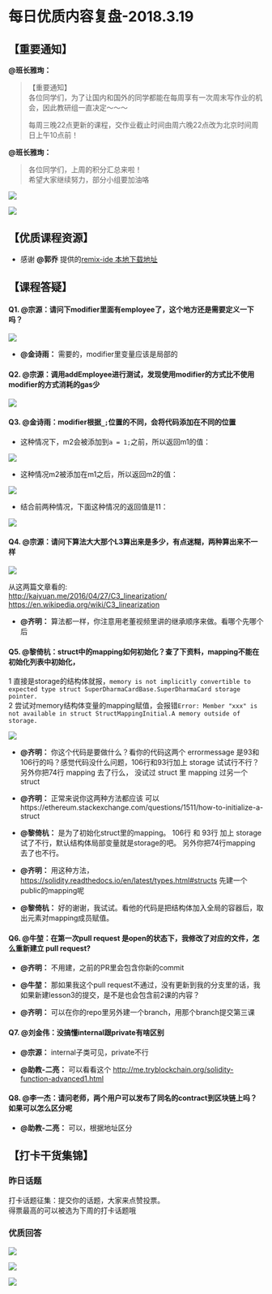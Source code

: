 # 每日优质内容复盘-2018.3.19

## 【重要通知】

**@班长雅珣：** 

> 【重要通知】  
> 各位同学们，为了让国内和国外的同学都能在每周享有一次周末写作业的机会，因此教研组一直决定～～～
> 
> 每周三晚22点更新的课程，交作业截止时间由周六晚22点改为北京时间周日上午10点前！

**@班长雅珣：** 

> 各位同学们，上周的积分汇总来啦！  
> 希望大家继续努力，部分小组要加油咯

![](images/2018.3.19_group_score.png)

![](images/2018.3.19_personal_score.png)

## 【优质课程资源】

- 感谢 **@郭乔** 提供的[remix-ide 本地下载地址](https://github.com/ethereum/remix-ide/blob/gh-pages/remix-7013ed1.zip)

## 【课程答疑】

#### Q1. @宗源：请问下modifier里面有employee了，这个地方还是需要定义一下吗？

![](images/2018.3.19_Q1.png)

- **@金诗雨：** 需要的，modifier里变量应该是局部的

#### Q2. @宗源：调用addEmployee进行测试，发现使用modifier的方式比不使用modifier的方式消耗的gas少

![](images/2018.3.19_Q2.jpg)

#### Q3. @金诗雨：modifier根据`_;`位置的不同，会将代码添加在不同的位置
 
- 这种情况下，m2会被添加到`a = 1;`之前，所以返回m1的值：

![](images/2018.3.19_Q3_1.jpg)

- 这种情况m2被添加在m1之后，所以返回m2的值：

![](images/2018.3.19_Q3_2.jpg)

- 结合前两种情况，下面这种情况的返回值是11：

![](images/2018.3.19_Q3_3.jpg)

#### Q4. @宗源：请问下算法大大那个L3算出来是多少，有点迷糊，两种算出来不一样

![](images/2018.3.19_Q4.jpg)

从这两篇文章看的:   
http://kaiyuan.me/2016/04/27/C3_linearization/
https://en.wikipedia.org/wiki/C3_linearization

- **@齐明：** 算法都一样，你注意用老董视频里讲的继承顺序来做。看哪个先哪个后

#### Q5. @黎倚杭：struct中的mapping如何初始化？查了下资料，mapping不能在初始化列表中初始化，  	
1 直接是storage的结构体就报，`memory is not implicitly convertible to expected type struct SuperDharmaCardBase.SuperDharmaCard storage pointer.`   
2 尝试对memory结构体变量的mapping赋值，会报错`Error: Member "xxx" is not available in struct StructMappingInitial.A memory outside of storage.`

![](images/2018.3.19_Q5.png)

- **@齐明：** 你这个代码是要做什么？看你的代码这两个 errormessage 是93和106行的吗？感觉代码没什么问题，106行和93行加上 storage 试试行不行？ 另外你把74行 mapping 去了行么， 没试过 struct 里 mapping 过另一个 struct

- **@齐明：** 正常来说你这两种方法都应该 可以https://ethereum.stackexchange.com/questions/1511/how-to-initialize-a-struct

- **@黎倚杭：** 是为了初始化struct里的mapping。 106行 和 93行 加上 storage 试了不行，默认结构体局部变量就是storage的吧。 另外你把74行mapping 去了也不行。

- **@齐明：** 用这种方法，https://solidity.readthedocs.io/en/latest/types.html#structs 先建一个public的mapping呢

- **@黎倚杭：** 好的谢谢，我试试。看他的代码是把结构体加入全局的容器后，取出元素对mapping成员赋值。

#### Q6. @牛堃：在第一次pull request 是open的状态下，我修改了对应的文件，怎么重新建立 pull request?

- **@齐明：** 不用建，之前的PR里会包含你新的commit

- **@牛堃：** 那如果我这个pull request不通过，没有更新到我的分支里的话，我如果新建lesson3的提交，是不是也会包含前2课的内容？

- **@齐明：** 可以在你的repo里另外建一个branch，用那个branch提交第三课

#### Q7. @刘金伟：没搞懂internal跟private有啥区别

- **@宗源：** internal子类可见，private不行

- **@助教-二亮：** 可以看看这个 http://me.tryblockchain.org/solidity-function-advanced1.html

#### Q8. @李一杰：请问老师，两个用户可以发布了同名的contract到区块链上吗？如果可以怎么区分呢

- **@助教-二亮：** 可以，根据地址区分

## 【打卡干货集锦】

### 昨日话题

打卡话题征集：提交你的话题，大家来点赞投票。  
得票最高的可以被选为下周的打卡话题哦

### 优质回答

![](images/2018.3.19_card1.png)

![](images/2018.3.19_card2.png)

![](images/2018.3.19_card3.png)
